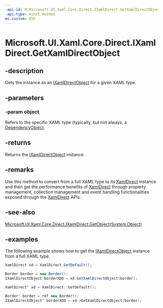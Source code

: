 ```yaml
---
-api-id: M:Microsoft.UI.Xaml.Core.Direct.IXamlDirect.GetXamlDirectObject(System.Object)
-api-type: winrt method
ms.custom: RS5
---
```


<!-- Method syntax.
public XamlDirectObject IXamlDirect.GetXamlDirectObject(Object object)
-->

# Microsoft.UI.Xaml.Core.Direct.IXamlDirect.GetXamlDirectObject

## -description

Gets the instance as an [IXamlDirectObject](ixamldirectobject.md) for a given XAML type. 

## -parameters

### -param object

Refers to the specific XAML type (typically, but not always, a [DependencyObject](/uwp/api/windows.ui.xaml.dependencyobject).

## -returns

Returns the [IXamlDirectObject](ixamldirectobject.md) instance.

## -remarks

Use this method to convert from a full XAML type to its [XamlDirect](xamldirect.md) instance and then get the performance benefits of [XamlDirect](xamldirect.md) through property management, collection management and event handling functionalities exposed through the [XamlDirect](xamldirect.md) APIs.

## -see-also

[Microsoft.UI.Xaml.Core.Direct.IXamlDirect.GetObject(System.Object)](ixamldirect_getobject_961148834.md)

## -examples

The following example shows how to get the [IXamlDirectObject](ixamldirectobject.md) instance from a full XAML type.

```C#
XamlDirect xd = XamlDirect.GetDefault();

Border border = new Border();
IXamlDirectObject borderXDO = xd.GetXamlDirectObject(border);
```

```CPP
XamlDirect^ xd = XamlDirect::GetDefault();

Border^ border = ref new Border();
IXamlDirectObject^ borderXDO = xd->GetXamlDirectObject(border);
```
